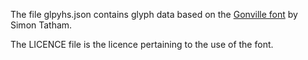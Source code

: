 The file glpyhs.json contains glyph data based on the [Gonville font](https://www.chiark.greenend.org.uk/~sgtatham//gonville/) by Simon Tatham.

The LICENCE file is the licence pertaining to the use of the font.
 
 